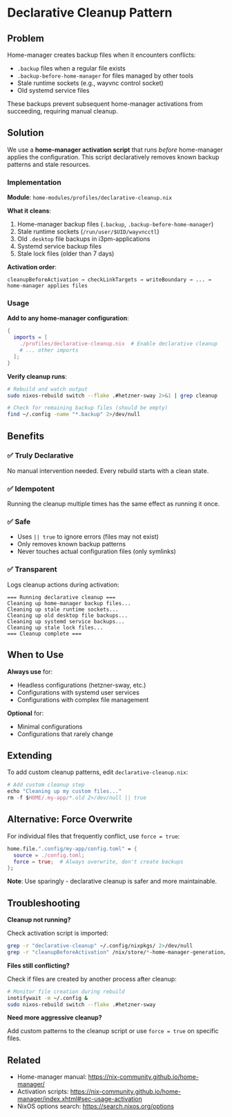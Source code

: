 # Declarative Cleanup Pattern

## Problem

Home-manager creates backup files when it encounters conflicts:
- `.backup` files when a regular file exists
- `.backup-before-home-manager` for files managed by other tools
- Stale runtime sockets (e.g., wayvnc control socket)
- Old systemd service files

These backups prevent subsequent home-manager activations from succeeding, requiring manual cleanup.

## Solution

We use a **home-manager activation script** that runs *before* home-manager applies the configuration. This script declaratively removes known backup patterns and stale resources.

### Implementation

**Module**: `home-modules/profiles/declarative-cleanup.nix`

**What it cleans**:
1. Home-manager backup files (`.backup`, `.backup-before-home-manager`)
2. Stale runtime sockets (`/run/user/$UID/wayvncctl`)
3. Old `.desktop` file backups in i3pm-applications
4. Systemd service backup files
5. Stale lock files (older than 7 days)

**Activation order**:
```
cleanupBeforeActivation → checkLinkTargets → writeBoundary → ... → home-manager applies files
```

### Usage

**Add to any home-manager configuration**:

```nix
{
  imports = [
    ./profiles/declarative-cleanup.nix  # Enable declarative cleanup
    # ... other imports
  ];
}
```

**Verify cleanup runs**:

```bash
# Rebuild and watch output
sudo nixos-rebuild switch --flake .#hetzner-sway 2>&1 | grep cleanup

# Check for remaining backup files (should be empty)
find ~/.config -name "*.backup" 2>/dev/null
```

## Benefits

### ✅ Truly Declarative

No manual intervention needed. Every rebuild starts with a clean state.

### ✅ Idempotent

Running the cleanup multiple times has the same effect as running it once.

### ✅ Safe

- Uses `|| true` to ignore errors (files may not exist)
- Only removes known backup patterns
- Never touches actual configuration files (only symlinks)

### ✅ Transparent

Logs cleanup actions during activation:
```
=== Running declarative cleanup ===
Cleaning up home-manager backup files...
Cleaning up stale runtime sockets...
Cleaning up old desktop file backups...
Cleaning up systemd service backups...
Cleaning up stale lock files...
=== Cleanup complete ===
```

## When to Use

**Always use** for:
- Headless configurations (hetzner-sway, etc.)
- Configurations with systemd user services
- Configurations with complex file management

**Optional** for:
- Minimal configurations
- Configurations that rarely change

## Extending

To add custom cleanup patterns, edit `declarative-cleanup.nix`:

```nix
# Add custom cleanup step
echo "Cleaning up my custom files..."
rm -f $HOME/.my-app/*.old 2>/dev/null || true
```

## Alternative: Force Overwrite

For individual files that frequently conflict, use `force = true`:

```nix
home.file.".config/my-app/config.toml" = {
  source = ./config.toml;
  force = true;  # Always overwrite, don't create backups
};
```

**Note**: Use sparingly - declarative cleanup is safer and more maintainable.

## Troubleshooting

**Cleanup not running?**

Check activation script is imported:
```bash
grep -r "declarative-cleanup" ~/.config/nixpkgs/ 2>/dev/null
grep -r "cleanupBeforeActivation" /nix/store/*-home-manager-generation/activate 2>/dev/null | head -1
```

**Files still conflicting?**

Check if files are created by another process after cleanup:
```bash
# Monitor file creation during rebuild
inotifywait -m ~/.config &
sudo nixos-rebuild switch --flake .#hetzner-sway
```

**Need more aggressive cleanup?**

Add custom patterns to the cleanup script or use `force = true` on specific files.

## Related

- Home-manager manual: https://nix-community.github.io/home-manager/
- Activation scripts: https://nix-community.github.io/home-manager/index.xhtml#sec-usage-activation
- NixOS options search: https://search.nixos.org/options

